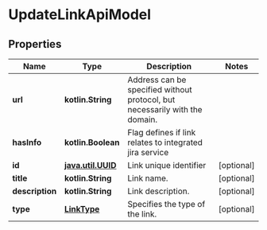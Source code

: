 
# UpdateLinkApiModel

## Properties
| Name | Type | Description | Notes |
| ------------ | ------------- | ------------- | ------------- |
| **url** | **kotlin.String** | Address can be specified without protocol, but necessarily with the domain. |  |
| **hasInfo** | **kotlin.Boolean** | Flag defines if link relates to integrated jira service |  |
| **id** | [**java.util.UUID**](java.util.UUID.md) | Link unique identifier |  [optional] |
| **title** | **kotlin.String** | Link name. |  [optional] |
| **description** | **kotlin.String** | Link description. |  [optional] |
| **type** | [**LinkType**](LinkType.md) | Specifies the type of the link. |  [optional] |



